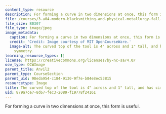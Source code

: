 ```yaml
---
content_type: resource
description: For forming a curve in two dimensions at once, this form is useful.
file: /courses/3-a04-modern-blacksmithing-and-physical-metallurgy-fall-2008/879a7ce78d67fec32089f19778f24161_008.jpg
file_size: 80307
file_type: image/jpeg
image_metadata:
  caption: For forming a curve in two dimensions at once, this form is useful.
  credit: 'Credit: Image courtesy of MIT OpenCourseWare.'
  image-alt: The curved top of the tool is 4" across and 1" tall, and has circular
    symmetry.
learning_resource_types: []
license: https://creativecommons.org/licenses/by-nc-sa/4.0/
ocw_type: OCWImage
parent_title: Anvil2
parent_type: CourseSection
parent_uid: 98eda954-c184-9130-9f7e-b84e8ec53815
resourcetype: Image
title: The curved top of the tool is 4" across and 1" tall, and has circular symmetry
uid: 879a7ce7-8d67-fec3-2089-f19778f24161
---
```

For forming a curve in two dimensions at once, this form is useful.